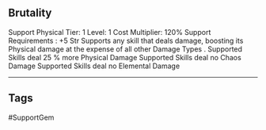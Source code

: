 ## Brutality
Support
Physical
Tier: 1
Level: 1
Cost Multiplier: 120%
Support Requirements : +5 Str
Supports any skill that deals damage, boosting its Physical damage at the expense of all other Damage Types .
Supported Skills deal 25 % more Physical Damage
Supported Skills deal no Chaos Damage
Supported Skills deal no Elemental Damage

---
## Tags
#SupportGem
